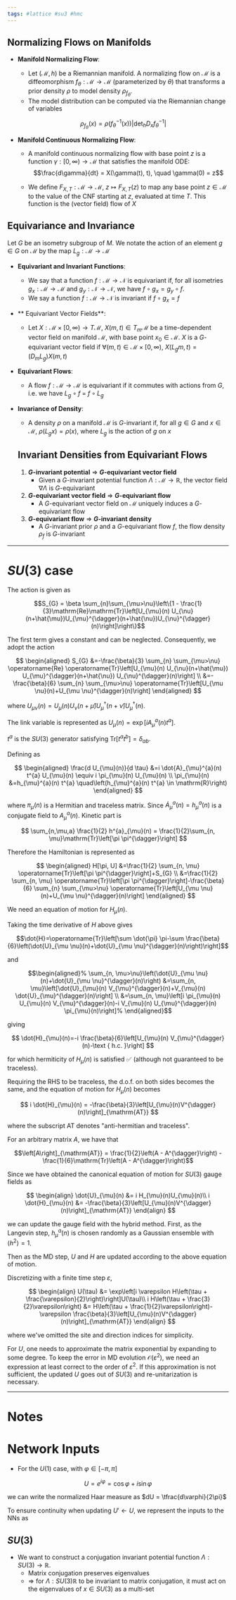 ```yaml
---
tags: #lattice #su3 #hmc
---
```


## Normalizing Flows on Manifolds

- **Manifold Normalizing Flow**:
    - Let $(\mathcal{M}, h)$ be a Riemannian manifold. A normalizing flow on $\mathcal{M}$ is a diffeomorphism $f_{\theta}: \mathcal{M} \rightarrow \mathcal{M}$ (parameterized by $\theta$) that transforms a prior density $\rho$ to model density $\rho_{f_{\theta}}$.
    - The model distribution can be computed via the Riemannian change of variables

    $$\rho_{f_{\theta}}(x) = \rho\left(f^{-1}_{\theta}(x)\right)\left|\det_{h} D_{x} f^{-1}_{\theta}\right|$$

- **Manifold Continuous Normalizing Flow**:
    -  A manifold continuous normalizing flow with base point $z$ is a function $\gamma: [0, \infty) \rightarrow \mathcal{M}$ that satisfies the manifold ODE: 
     $$\frac{d\gamma}{dt} = X(\gamma(t), t), \quad \gamma(0) = z$$ 
     
    - We define $F_{X, T}: \mathcal{M}\rightarrow \mathcal{M}$, $z \mapsto F_{X, T}(z)$ to map any base point $z \in \mathcal{M}$ to the value of the CNF starting at $z$, evaluated at time $T$. This function is the (vector field) flow of $X$

##  Equivariance and Invariance

Let $G$ be an isometry subgroup of $M$. We notate the action of an element $g \in G$ on $\mathcal{M}$ by the map $L_{g}: \mathcal{M} \rightarrow \mathcal{M}$

-  **Equivariant and Invariant Functions**:
    -  We say that a function $f: \mathcal{M} \rightarrow \mathcal{N}$ is equivariant if, for all isometries $g_{x}: \mathcal{M}\rightarrow\mathcal{M}$ and $g_{y}: \mathcal{N} \rightarrow \mathcal{N}$, we have $f \circ g_{x} = g_{y} \circ f$.
    -  We say a function $f: \mathcal{M}\rightarrow\mathcal{N}$ is invariant if $f\circ g_{x} = f$
    
- ** Equivariant Vector Fields**:
    - Let $X : \mathcal{M} \times [0, \infty) \rightarrow T\mathcal{M}$, $X(m, t) \in T_{m}\mathcal{M}$ be a time-dependent vector field on manifold $\mathcal{M}$, with base point $x_{0} \in \mathcal{M}$. $X$ is a $G$-equivariant vector field if $\forall (m, t) \in \mathcal{M}\times [0, \infty)$, $X(L_{g}m, t) = (D_{m} L_{g}) X(m, t)$
    
- **Equivariant Flows**: 
    - A flow $f: \mathcal{M} \rightarrow \mathcal{M}$ is equivariant if it commutes with actions from $G$, i.e. we have $L_{g} \circ f$ = $f \circ L_{g}$

- **Invariance of Density**:
    - A density $\rho$ on a manifold $\mathcal{M}$ is $G$-invariant if, for all $g \in G$ and $x \in \mathcal{M}$, $\rho(L_{g}x) = \rho(x)$, where $L_{g}$ is the action of $g$ on $x$
    
    ## Invariant Densities from Equivariant Flows
    1. **$G$-invariant potential** $\Rightarrow$ **$G$-equivariant vector field**
        - Given a $G$-invariant potential function $\Lambda: \mathcal{M}\rightarrow \mathbb{R}$, the vector field $\nabla \Lambda$ is $G$-equivariant
    2. **$G$-equivariant vector field** $\Rightarrow$ **$G$-equivariant flow**
        - A $G$-equivariant vector field on $\mathcal{M}$ uniquely induces a $G$-equivariant flow
    3. **$G$-equivariant flow** $\Rightarrow$ **$G$-invariant density**
        - A $G$-invariant prior $\rho$ and a $G$-equivariant flow $f$, the flow density $\rho_{f}$ is $G$-invariant
    
    


---

# $SU(3)$ case
The action is given as 

$$S_{G} = \beta \sum_{n}\sum_{\mu>\nu}\left\{1 - \frac{1}{3}\mathrm{Re}\mathrm{Tr}\left[U_{\mu}(n) U_{\nu}(n+\hat{\mu})U_{\mu}^{\dagger}(n+\hat{\nu})U_{\nu}^{\dagger}(n)\right]\right\}$$

The first term gives a constant and can be neglected. Consequently, we adopt the action

$$
\begin{aligned}
S_{G} &=-\frac{\beta}{3} \sum_{n} \sum_{\mu>\nu} \operatorname{Re} \operatorname{Tr}\left[U_{\mu}(n) U_{\nu}(n+\hat{\mu}) U_{\mu}^{\dagger}(n+\hat{\nu}) U_{\nu}^{\dagger}(n)\right] \\
&=-\frac{\beta}{6} \sum_{n} \sum_{\mu>\nu} \operatorname{Tr}\left[U_{\mu \nu}(n)+U_{\mu \nu}^{\dagger}(n)\right]
\end{aligned}
$$

where $U_{\mu\nu}(n) = U_{\mu}(n) U_{\nu}(n+\hat{\mu}) U_{\mu}^{\dagger}(n+\hat{\nu})U_{\mu}^{\dagger}(n)$.

The link variable is represented as $U_{\mu}(n) = \exp\left[i A^{a}_{\mu}(n) t^{a}\right]$.

$t^{a}$ is the $SU(3)$ generator satisfying $\mathrm{Tr}[t^{a}t^{b}] = \delta_{ab}$.


Defining as 

$$
\begin{aligned}
\frac{d U_{\mu}(n)}{d \tau} &=i \dot{A}_{\mu}^{a}(n) t^{a} U_{\mu}(n) \equiv i \pi_{\mu}(n) U_{\mu}(n) \\
\pi_{\mu}(n) &=h_{\mu}^{a}(n) t^{a} \quad\left(h_{\mu}^{a}(n) t^{a} \in \mathrm{R}\right)
\end{aligned}
$$

where $\pi_{\mu}(n)$ is a Hermitian and traceless matrix. Since $\dot{A}^{a}_{\mu}(n) = h^{a}_{\mu}(n)$ is a conjugate field to $A^{a}_{\mu}(n)$. Kinetic part is 

$$
\sum_{n,\mu,a} \frac{1}{2} h^{a}_{\mu}(n) = \frac{1}{2}\sum_{n, \mu}\mathrm{Tr}\left[\pi \pi^{\dagger}\right]
$$

Therefore the Hamiltonian is represented as

$$
\begin{aligned}
H[\pi, U] &=\frac{1}{2} \sum_{n, \mu} \operatorname{Tr}\left[\pi \pi^{\dagger}\right]+S_{G} \\
&=\frac{1}{2} \sum_{n, \mu} \operatorname{Tr}\left[\pi \pi^{\dagger}\right]-\frac{\beta}{6} \sum_{n} \sum_{\mu>\nu} \operatorname{Tr}\left[U_{\mu \nu}(n)+U_{\mu \nu}^{\dagger}(n)\right]
\end{aligned}
$$

We need an equation of motion for $H_{\mu}(n)$.

Taking the time derivative of $H$ above gives

$$\dot{H}=\operatorname{Tr}\left[\sum \dot{\pi} \pi-\sum \frac{\beta}{6}\left(\dot{U}_{\mu \nu}(n)+\dot{U}_{\mu \nu}^{\dagger}(n)\right)\right]$$

and 

$$\begin{aligned}%
\sum_{n, \mu>\nu}\left(\dot{U}_{\mu \nu}(n)+\dot{U}_{\mu \nu}^{\dagger}(n)\right) &=\sum_{n, \mu}\left[\dot{U}_{\mu}(n) V_{\mu}^{\dagger}(n)+V_{\mu}(n) \dot{U}_{\mu}^{\dagger}(n)\right] \\
&=\sum_{n, \mu}\left[i \pi_{\mu}(n) U_{\mu}(n) V_{\mu}^{\dagger}(n)-i V_{\mu}(n) U_{\mu}^{\dagger}(n) \pi_{\mu}(n)\right]%
\end{aligned}$$

giving

$$
\dot{H}_{\mu}(n)=-i \frac{\beta}{6}\left[U_{\mu}(n) V_{\mu}^{\dagger}(n)-\text { h.c. }\right]
$$

for which hermiticity of $H_{\mu}(n)$ is satisfied ✅ (although not guaranteed to be traceless).

Requiring the RHS to be traceless, the d.o.f. on both sides becomes the same, and the equation of motion for $H_{\mu}(n)$ becomes

$$
i \dot{H}_{\mu}(n) = -\frac{\beta}{3}\left[U_{\mu}(n)V^{\dagger}(n)\right]_{\mathrm{AT}}
$$

where the subscript $\mathrm{AT}$ denotes "anti-hermitian and traceless".

For an arbitrary matrix $A$, we have that

$$\left[A\right]_{\mathrm{AT}} = \frac{1}{2}\left(A - A^{\dagger}\right) - \frac{1}{6}\mathrm{Tr}\left(A - A^{\dagger}\right)$$

Since we have obtained the canonical equation of motion for $SU(3)$ gauge fields as 

$$
\begin{align}
\dot{U}_{\mu}(n) &= i H_{\mu}(n)U_{\mu}(n)\\
i \dot{H}_{\mu}(n) &= -\frac{\beta}{3}\left[U_{\mu}(n)V^{\dagger}(n)\right]_{\mathrm{AT}}
\end{align}
$$

we can update the gauge field with the hybrid method. First, as the Langevin step, $h^{a}_{\mu}(n)$ is chosen randomly as a Gaussian ensemble with $\langle h^{2}\rangle =1$.

Then as the MD step, $U$ and $H$ are updated according to the above equation of motion.

Discretizing with a finite time step $\varepsilon$,

$$
\begin{align}
U(\tau) &= \exp\left[i \varepsilon H\left(\tau + \frac{\varepsilon}{2}\right)\right]U(\tau)\\
i H\left(\tau + \frac{3}{2}\varepsilon\right) &= H\left(\tau + \frac{1}{2}\varepsilon\right)- \varepsilon \frac{\beta}{3}\left[U_{\mu}(n)V^{\dagger}(n)\right]_{\mathrm{AT}}
\end{align}
$$

where we've omitted the site and direction indices for simplicity.

For $U$, one needs to approximate the matrix exponential by expanding to some degree. To keep the error in MD evolution $\mathcal{O}(\varepsilon^{2})$, we need an expression at least correct to the order of $\varepsilon^{2}$. If this approximation is not sufficient, the updated $U$ goes out of $SU(3)$ and re-unitarization is necessary.




---

# Notes

# Network Inputs
- For the $U(1)$ case, with $\varphi \in [-\pi, \pi]$

$$
U = e^{i \varphi} = \cos \varphi + i \sin \varphi
$$

we can write the normalized Haar measure as $dU = \tfrac{d\varphi}{2\pi}$


To ensure continuity when updating $U' \gets U$, we represent the inputs to the NNs as

## $SU(3)$
- We want to construct a conjugation invariant potential function $\Lambda : SU(3) \rightarrow \mathbb{R}$. 
    - Matrix conjugation preserves eigenvalues
    - $\Rightarrow$ for $\Lambda: SU(3) \mathbb{R}$ to be invariant to matrix conjugation, it must act on the eigenvalues of $x\in SU(3)$ as a multi-set
    


